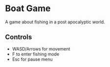 # Boat Game

A game about fishing in a post apocalyptic world.


## Controls

- WASD/Arrows for movement
- F to enter fishing mode
- Esc for pause menu
